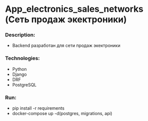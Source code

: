 # App_electronics_sales_networks (Сеть продаж экектроники)

### Description:
- Backend разработан для сети продаж экектроники

### Technologies:
- Python
- Django
- DRF
- PostgreSQL

### Run:
- pip install -r requirements
- docker-compose up -d(postgres, migrations, api)
